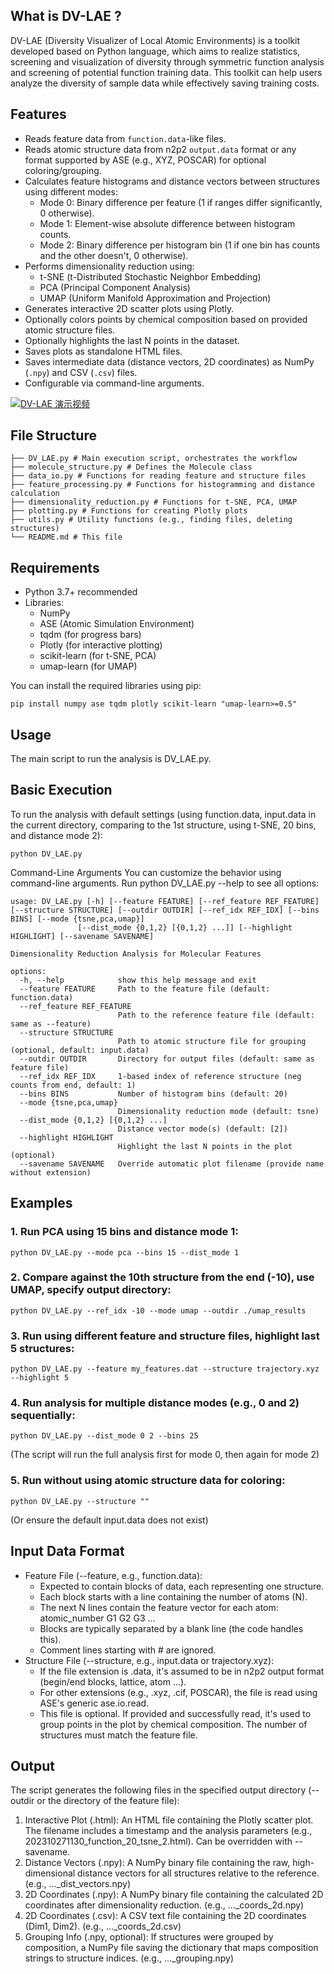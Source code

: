 ## What is DV-LAE ?

DV-LAE (Diversity Visualizer of Local Atomic Environments) is a toolkit developed based on Python language, which aims to realize statistics, screening and visualization of diversity through symmetric function analysis and screening of potential function training data. This toolkit can help users analyze the diversity of sample data while effectively saving training costs.
## Features

*   Reads feature data from `function.data`-like files.
*   Reads atomic structure data from n2p2 `output.data` format or any format supported by ASE (e.g., XYZ, POSCAR) for optional coloring/grouping.
*   Calculates feature histograms and distance vectors between structures using different modes:
    *   Mode 0: Binary difference per feature (1 if ranges differ significantly, 0 otherwise).
    *   Mode 1: Element-wise absolute difference between histogram counts.
    *   Mode 2: Binary difference per histogram bin (1 if one bin has counts and the other doesn't, 0 otherwise).
*   Performs dimensionality reduction using:
    *   t-SNE (t-Distributed Stochastic Neighbor Embedding)
    *   PCA (Principal Component Analysis)
    *   UMAP (Uniform Manifold Approximation and Projection)
*   Generates interactive 2D scatter plots using Plotly.
*   Optionally colors points by chemical composition based on provided atomic structure files.
*   Optionally highlights the last N points in the dataset.
*   Saves plots as standalone HTML files.
*   Saves intermediate data (distance vectors, 2D coordinates) as NumPy (`.npy`) and CSV (`.csv`) files.
*   Configurable via command-line arguments.


[![DV-LAE 演示视频](https://img.youtube.com/vi/J8WpREFhcHY/maxresdefault.jpg)](https://www.youtube.com/watch?v=J8WpREFhcHY)

## File Structure
```
├── DV_LAE.py # Main execution script, orchestrates the workflow
├── molecule_structure.py # Defines the Molecule class
├── data_io.py # Functions for reading feature and structure files
├── feature_processing.py # Functions for histogramming and distance calculation
├── dimensionality_reduction.py # Functions for t-SNE, PCA, UMAP
├── plotting.py # Functions for creating Plotly plots
├── utils.py # Utility functions (e.g., finding files, deleting structures)
└── README.md # This file
```


## Requirements

*   Python 3.7+ recommended
*   Libraries:
    *   NumPy
    *   ASE (Atomic Simulation Environment)
    *   tqdm (for progress bars)
    *   Plotly (for interactive plotting)
    *   scikit-learn (for t-SNE, PCA)
    *   umap-learn (for UMAP)

You can install the required libraries using pip:

```
pip install numpy ase tqdm plotly scikit-learn "umap-learn>=0.5"
```

## Usage
The main script to run the analysis is DV_LAE.py.

## Basic Execution
To run the analysis with default settings (using function.data, input.data in the current directory, comparing to the 1st structure, using t-SNE, 20 bins, and distance mode 2):
```
python DV_LAE.py
```
Command-Line Arguments
You can customize the behavior using command-line arguments. Run python DV_LAE.py --help to see all options:
```
usage: DV_LAE.py [-h] [--feature FEATURE] [--ref_feature REF_FEATURE] [--structure STRUCTURE] [--outdir OUTDIR] [--ref_idx REF_IDX] [--bins BINS] [--mode {tsne,pca,umap}]
               [--dist_mode {0,1,2} [{0,1,2} ...]] [--highlight HIGHLIGHT] [--savename SAVENAME]

Dimensionality Reduction Analysis for Molecular Features

options:
  -h, --help            show this help message and exit
  --feature FEATURE     Path to the feature file (default: function.data)
  --ref_feature REF_FEATURE
                        Path to the reference feature file (default: same as --feature)
  --structure STRUCTURE
                        Path to atomic structure file for grouping (optional, default: input.data)
  --outdir OUTDIR       Directory for output files (default: same as feature file)
  --ref_idx REF_IDX     1-based index of reference structure (neg counts from end, default: 1)
  --bins BINS           Number of histogram bins (default: 20)
  --mode {tsne,pca,umap}
                        Dimensionality reduction mode (default: tsne)
  --dist_mode {0,1,2} [{0,1,2} ...]
                        Distance vector mode(s) (default: [2])
  --highlight HIGHLIGHT
                        Highlight the last N points in the plot (optional)
  --savename SAVENAME   Override automatic plot filename (provide name without extension)
```

## Examples
### 1. Run PCA using 15 bins and distance mode 1:
~~~b
python DV_LAE.py --mode pca --bins 15 --dist_mode 1
~~~

### 2. Compare against the 10th structure from the end (-10), use UMAP, specify output directory:

~~~
python DV_LAE.py --ref_idx -10 --mode umap --outdir ./umap_results
~~~

### 3. Run using different feature and structure files, highlight last 5 structures:

~~~
python DV_LAE.py --feature my_features.dat --structure trajectory.xyz --highlight 5
~~~

### 4. Run analysis for multiple distance modes (e.g., 0 and 2) sequentially:

~~~
python DV_LAE.py --dist_mode 0 2 --bins 25
~~~
(The script will run the full analysis first for mode 0, then again for mode 2)

### 5. Run without using atomic structure data for coloring:

~~~
python DV_LAE.py --structure ""
~~~
(Or ensure the default input.data does not exist)

## Input Data Format
* Feature File (--feature, e.g., function.data):
    *  Expected to contain blocks of data, each representing one structure.
    *  Each block starts with a line containing the number of atoms (N).
    *  The next N lines contain the feature vector for each atom: atomic_number G1 G2 G3 ...
    *  Blocks are typically separated by a blank line (the code handles this).
    *  Comment lines starting with # are ignored.
* Structure File (--structure, e.g., input.data or trajectory.xyz):
    *  If the file extension is .data, it's assumed to be in n2p2 output format (begin/end blocks, lattice, atom ...).
    *  For other extensions (e.g., .xyz, .cif, POSCAR), the file is read using ASE's generic ase.io.read.
    *  This file is optional. If provided and successfully read, it's used to group points in the plot by chemical composition. The number of structures must match the feature file.

## Output
The script generates the following files in the specified output directory (--outdir or the directory of the feature file):
1. Interactive Plot (.html): An HTML file containing the Plotly scatter plot. The filename includes a timestamp and the analysis parameters (e.g., 202310271130_function_20_tsne_2.html). Can be overridden with --savename.
2. Distance Vectors (.npy): A NumPy binary file containing the raw, high-dimensional distance vectors for all structures relative to the reference. (e.g., ..._dist_vectors.npy)
3. 2D Coordinates (.npy): A NumPy binary file containing the calculated 2D coordinates after dimensionality reduction. (e.g., ..._coords_2d.npy)
4. 2D Coordinates (.csv): A CSV text file containing the 2D coordinates (Dim1, Dim2). (e.g., ..._coords_2d.csv)
5. Grouping Info (.npy, optional): If structures were grouped by composition, a NumPy file saving the dictionary that maps composition strings to structure indices. (e.g., ..._grouping.npy)

